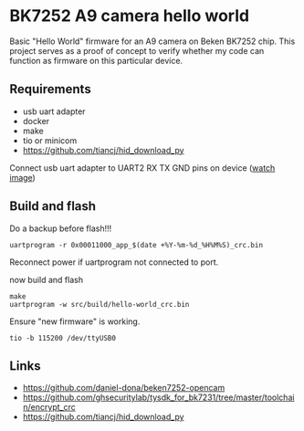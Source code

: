 # BK7252 A9 camera hello world

Basic "Hello World" firmware for an A9 camera on Beken BK7252 chip. This project serves as a proof of concept to verify whether my code can function as firmware on this particular device.

## Requirements

* usb uart adapter
* docker
* make
* tio or minicom
* https://github.com/tiancj/hid_download_py

Connect usb uart adapter to UART2 RX TX GND pins on device ([watch image](https://cdn.sparkfun.com/assets/2/5/c/4/5/50e1ce8bce395fb62b000000.png))

## Build and flash

Do a backup before flash!!!

```shell
uartprogram -r 0x00011000_app_$(date +%Y-%m-%d_%H%M%S)_crc.bin
```

Reconnect power if uartprogram not connected to port.

now build and flash

```shell
make
uartprogram -w src/build/hello-world_crc.bin
```

Ensure "new firmware" is working.

```shell
tio -b 115200 /dev/ttyUSB0
```

## Links
* https://github.com/daniel-dona/beken7252-opencam
* https://github.com/ghsecuritylab/tysdk_for_bk7231/tree/master/toolchain/encrypt_crc
* https://github.com/tiancj/hid_download_py